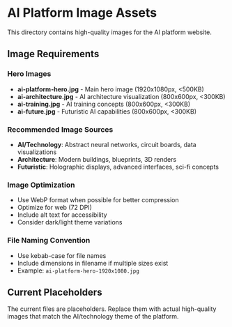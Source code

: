 # AI Platform Image Assets

This directory contains high-quality images for the AI platform website.

## Image Requirements

### Hero Images
- **ai-platform-hero.jpg** - Main hero image (1920x1080px, <500KB)
- **ai-architecture.jpg** - AI architecture visualization (800x600px, <300KB)
- **ai-training.jpg** - AI training concepts (800x600px, <300KB)
- **ai-future.jpg** - Futuristic AI capabilities (800x600px, <300KB)

### Recommended Image Sources
- **AI/Technology**: Abstract neural networks, circuit boards, data visualizations
- **Architecture**: Modern buildings, blueprints, 3D renders
- **Futuristic**: Holographic displays, advanced interfaces, sci-fi concepts

### Image Optimization
- Use WebP format when possible for better compression
- Optimize for web (72 DPI)
- Include alt text for accessibility
- Consider dark/light theme variations

### File Naming Convention
- Use kebab-case for file names
- Include dimensions in filename if multiple sizes exist
- Example: `ai-platform-hero-1920x1080.jpg`

## Current Placeholders
The current files are placeholders. Replace them with actual high-quality images that match the AI/technology theme of the platform.
